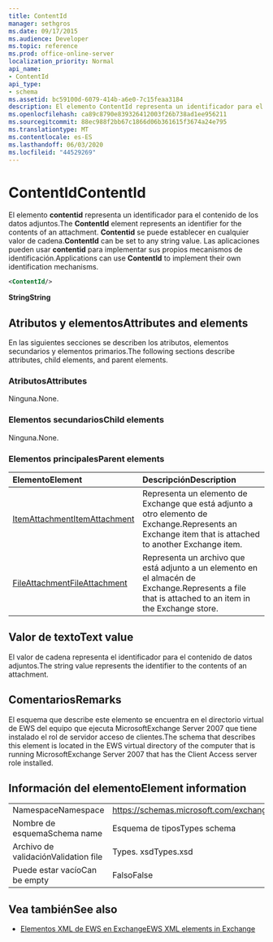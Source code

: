 ```yaml
---
title: ContentId
manager: sethgros
ms.date: 09/17/2015
ms.audience: Developer
ms.topic: reference
ms.prod: office-online-server
localization_priority: Normal
api_name:
- ContentId
api_type:
- schema
ms.assetid: bc59100d-6079-414b-a6e0-7c15feaa3184
description: El elemento ContentId representa un identificador para el contenido de los datos adjuntos. ContentId se puede establecer en cualquier valor de cadena. Las aplicaciones pueden usar ContentId para implementar sus propios mecanismos de identificación.
ms.openlocfilehash: ca89c8790e839326412003f26b738ad1ee956211
ms.sourcegitcommit: 88ec988f2bb67c1866d06b361615f3674a24e795
ms.translationtype: MT
ms.contentlocale: es-ES
ms.lasthandoff: 06/03/2020
ms.locfileid: "44529269"
---
```

# <a name="contentid"></a><span data-ttu-id="4a31b-105">ContentId</span><span class="sxs-lookup"><span data-stu-id="4a31b-105">ContentId</span></span>

<span data-ttu-id="4a31b-106">El elemento **contentid** representa un identificador para el contenido de los datos adjuntos.</span><span class="sxs-lookup"><span data-stu-id="4a31b-106">The **ContentId** element represents an identifier for the contents of an attachment.</span></span> <span data-ttu-id="4a31b-107">**Contentid** se puede establecer en cualquier valor de cadena.</span><span class="sxs-lookup"><span data-stu-id="4a31b-107">**ContentId** can be set to any string value.</span></span> <span data-ttu-id="4a31b-108">Las aplicaciones pueden usar **contentid** para implementar sus propios mecanismos de identificación.</span><span class="sxs-lookup"><span data-stu-id="4a31b-108">Applications can use **ContentId** to implement their own identification mechanisms.</span></span> 
  
```xml
<ContentId/>
```

 <span data-ttu-id="4a31b-109">**String**</span><span class="sxs-lookup"><span data-stu-id="4a31b-109">**String**</span></span>
## <a name="attributes-and-elements"></a><span data-ttu-id="4a31b-110">Atributos y elementos</span><span class="sxs-lookup"><span data-stu-id="4a31b-110">Attributes and elements</span></span>

<span data-ttu-id="4a31b-111">En las siguientes secciones se describen los atributos, elementos secundarios y elementos primarios.</span><span class="sxs-lookup"><span data-stu-id="4a31b-111">The following sections describe attributes, child elements, and parent elements.</span></span>
  
### <a name="attributes"></a><span data-ttu-id="4a31b-112">Atributos</span><span class="sxs-lookup"><span data-stu-id="4a31b-112">Attributes</span></span>

<span data-ttu-id="4a31b-113">Ninguna.</span><span class="sxs-lookup"><span data-stu-id="4a31b-113">None.</span></span>
  
### <a name="child-elements"></a><span data-ttu-id="4a31b-114">Elementos secundarios</span><span class="sxs-lookup"><span data-stu-id="4a31b-114">Child elements</span></span>

<span data-ttu-id="4a31b-115">Ninguna.</span><span class="sxs-lookup"><span data-stu-id="4a31b-115">None.</span></span>
  
### <a name="parent-elements"></a><span data-ttu-id="4a31b-116">Elementos principales</span><span class="sxs-lookup"><span data-stu-id="4a31b-116">Parent elements</span></span>

|<span data-ttu-id="4a31b-117">**Elemento**</span><span class="sxs-lookup"><span data-stu-id="4a31b-117">**Element**</span></span>|<span data-ttu-id="4a31b-118">**Descripción**</span><span class="sxs-lookup"><span data-stu-id="4a31b-118">**Description**</span></span>|
|:-----|:-----|
|[<span data-ttu-id="4a31b-119">ItemAttachment</span><span class="sxs-lookup"><span data-stu-id="4a31b-119">ItemAttachment</span></span>](itemattachment.md) <br/> |<span data-ttu-id="4a31b-120">Representa un elemento de Exchange que está adjunto a otro elemento de Exchange.</span><span class="sxs-lookup"><span data-stu-id="4a31b-120">Represents an Exchange item that is attached to another Exchange item.</span></span>  <br/> |
|[<span data-ttu-id="4a31b-121">FileAttachment</span><span class="sxs-lookup"><span data-stu-id="4a31b-121">FileAttachment</span></span>](fileattachment.md) <br/> |<span data-ttu-id="4a31b-122">Representa un archivo que está adjunto a un elemento en el almacén de Exchange.</span><span class="sxs-lookup"><span data-stu-id="4a31b-122">Represents a file that is attached to an item in the Exchange store.</span></span>  <br/> |
   
## <a name="text-value"></a><span data-ttu-id="4a31b-123">Valor de texto</span><span class="sxs-lookup"><span data-stu-id="4a31b-123">Text value</span></span>

<span data-ttu-id="4a31b-124">El valor de cadena representa el identificador para el contenido de datos adjuntos.</span><span class="sxs-lookup"><span data-stu-id="4a31b-124">The string value represents the identifier to the contents of an attachment.</span></span>
  
## <a name="remarks"></a><span data-ttu-id="4a31b-125">Comentarios</span><span class="sxs-lookup"><span data-stu-id="4a31b-125">Remarks</span></span>

<span data-ttu-id="4a31b-126">El esquema que describe este elemento se encuentra en el directorio virtual de EWS del equipo que ejecuta MicrosoftExchange Server 2007 que tiene instalado el rol de servidor acceso de clientes.</span><span class="sxs-lookup"><span data-stu-id="4a31b-126">The schema that describes this element is located in the EWS virtual directory of the computer that is running MicrosoftExchange Server 2007 that has the Client Access server role installed.</span></span>
  
## <a name="element-information"></a><span data-ttu-id="4a31b-127">Información del elemento</span><span class="sxs-lookup"><span data-stu-id="4a31b-127">Element information</span></span>

|||
|:-----|:-----|
|<span data-ttu-id="4a31b-128">Namespace</span><span class="sxs-lookup"><span data-stu-id="4a31b-128">Namespace</span></span>  <br/> |https://schemas.microsoft.com/exchange/services/2006/types  <br/> |
|<span data-ttu-id="4a31b-129">Nombre de esquema</span><span class="sxs-lookup"><span data-stu-id="4a31b-129">Schema name</span></span>  <br/> |<span data-ttu-id="4a31b-130">Esquema de tipos</span><span class="sxs-lookup"><span data-stu-id="4a31b-130">Types schema</span></span>  <br/> |
|<span data-ttu-id="4a31b-131">Archivo de validación</span><span class="sxs-lookup"><span data-stu-id="4a31b-131">Validation file</span></span>  <br/> |<span data-ttu-id="4a31b-132">Types. xsd</span><span class="sxs-lookup"><span data-stu-id="4a31b-132">Types.xsd</span></span>  <br/> |
|<span data-ttu-id="4a31b-133">Puede estar vacío</span><span class="sxs-lookup"><span data-stu-id="4a31b-133">Can be empty</span></span>  <br/> |<span data-ttu-id="4a31b-134">Falso</span><span class="sxs-lookup"><span data-stu-id="4a31b-134">False</span></span>  <br/> |
   
## <a name="see-also"></a><span data-ttu-id="4a31b-135">Vea también</span><span class="sxs-lookup"><span data-stu-id="4a31b-135">See also</span></span>



- [<span data-ttu-id="4a31b-136">Elementos XML de EWS en Exchange</span><span class="sxs-lookup"><span data-stu-id="4a31b-136">EWS XML elements in Exchange</span></span>](ews-xml-elements-in-exchange.md)

